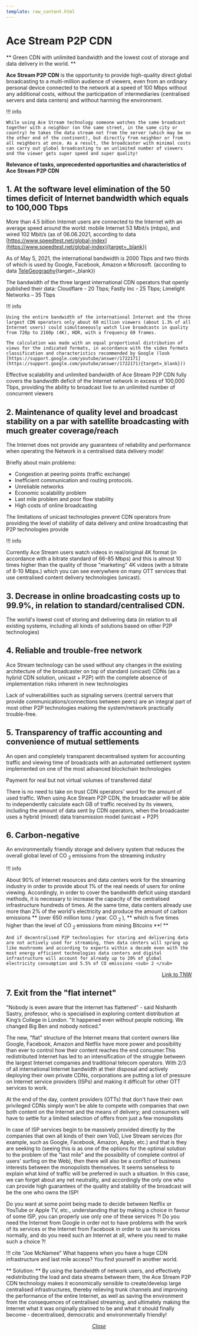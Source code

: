 ```yaml
---
template: raw_content.html
---
```


# Ace Stream P2P CDN

**
Green CDN with unlimited bandwidth and the lowest cost of storage and data delivery in the world.
**

**Ace Stream P2P CDN** is the opportunity to provide high-quality direct global broadcasting to a multi-million audience of viewers, even from an ordinary personal device connected to the network at a speed of 100 Mbps without any additional costs, without the participation of intermediaries (centralised servers and data centers) and without harming the environment.


!!! info

    While using Ace Stream technology someone watches the same broadcast together with a neighbor (on the same street, in the same city or country) he takes the data stream not from the server (which may be on the other end of the continent), but directly from neighbor or from all neighbors at once. As a result, the broadcaster with minimal costs can carry out global broadcasting to an unlimited number of viewers and the viewer gets super speed and super quality!


**Relevance of tasks, unprecedented opportunities and characteristics of Ace Stream P2P CDN**

## 1. At the software level elimination of the 50 times deficit of Internet bandwidth which equals to 100,000 Tbps

More than 4.5 billion Internet users are connected to the Internet with an average speed around the world: mobile Internet 53 Mbit/s (mbps), and wired 102 Mbit/s (as of 06.06.2021, according to data [https://www.speedtest.net/global-index](https://www.speedtest.net/global-index){target=_blank})

As of May 5, 2021, the international bandwidth is 2000 Tbps and two thirds of which is used by Google, Facebook, Amazon и Microsoft. (according to data [TeleGeography](https://blog.telegeography.com/2021-international-bandwidth-trends-demand-global-networks){target=_blank})

The bandwidth of the three largest international CDN operators that openly published their data: Cloudflare  - 20 Tbps; Fastly Inc - 25 Tbps; Limelight Networks – 35 Tbps


!!! info

    Using the entire bandwidth of the international Internet and the three largest CDN operators only about 60 million viewers (about 1.3% of all Internet users) could simultaneously watch live broadcasts in quality from 720p to 2160p (4K), HDR, with a frequency 60 frames.

    The calculation was made with an equal proportional distribution of views for the indicated formats, in accordance with the video formats classification and characteristics recommended by Google (look [https://support.google.com/youtube/answer/1722171](https://support.google.com/youtube/answer/1722171){target=_blank}))

Effective scalability and unlimited bandwidth of Ace Stream P2P CDN fully covers the bandwidth deficit of the Internet network in excess of 100,000 Tbps, providing the ability to broadcast live to an unlimited number of concurrent viewers



## 2. Maintenance of quality level and broadcast stability on a par with satellite broadcasting with much greater coverage/reach 

The Internet does not provide any guarantees of reliability and performance when operating the Network in a centralised data delivery mode!

Briefly about main problems:

- Congestion at peering points (traffic exchange)
- Inefficient communication and routing protocols.
- Unreliable networks
- Economic scalability problem
- Last mile problem and poor flow stability
- High costs of online broadcasting

The limitations of unicast technologies prevent CDN operators from providing the level of stability of data delivery and online broadcasting that P2P technologies provide

!!! info

   Currently Ace Stream users watch videos in real/original 4K format (in accordance with a bitrate standard of 66-85 Mbps) and this is almost 10 times higher than the quality of those "marketing" 4K videos (with a bitrate of 8-10 Mbps.) which you can see everywhere on many OTT services that use centralised content delivery technologies (unicast).


## 3. Decrease in online broadcasting costs up to 99.9%, in relation to standard/centralised CDN.

The world's lowest cost of storing and delivering data (in relation to all existing systems, including all kinds of solutions based on other P2P technologies)


## 4. Reliable and trouble-free network

Ace Stream technology can be used without any changes in the existing architecture of the broadcaster on top of standard (unicast) CDNs (as a hybrid CDN solution, unicast + P2P) with the complete absence of implementation risks inherent in new technologies

Lack of vulnerabilities such as signaling servers (central servers that provide communications/connections between peers) are an integral part of most other P2P technologies makimg the system/network practically trouble-free.


## 5. Transparency of traffic accounting and convenience of mutual settlements

An open and completely transparent decentralised system for accounting traffic and viewing time of broadcasts with an automated settlement system implemented on one of the most advanced blockchain technologies

Payment for real but not virtual volumes of transferred data!

There is no need to take on trust CDN operators' word for the amount of used traffic. When using Ace Stream P2P CDN, the broadcaster will be able to independently calculate each GB of traffic received by its viewers, including the amount of data sent by CDN operators, when the broadcaster uses a hybrid (mixed) data transmission model (unicast + P2P)


## 6. Carbon-negative

An environmentally friendly storage and delivery system that reduces the overall global level of CO <sub> 2 </sub> emissions from the streaming industry


!!! info

   About 90% of Internet resources and data centers work for the streaming industry in order to provide about 1% of the real needs of users for online viewing. Accordingly, in order to cover the bandwidth deficit using standard methods, it is necessary to increase the capacity of the centralised infrastructure hundreds of times. At the same time, data centers already use more than 2% of the world's electricity and produce the amount of carbon emissions ** (over 650 million tons / year. CO <sub> 2 </sub>), ** which is five times higher than the level of CO <sub> 2 </sub> emissions from mining Bitcoins **! **


    And if decentralised P2P technologies for storing and delivering data are not actively used for streaming, then data centers will sprang up like mushrooms and according to experts within a decade even with the most energy efficient technologies data centers and digital infrastructure will account for already up to 20% of global electricity consumption and 5.5% of CO emissions <sub> 2 </sub>


<p style="text-align: right">
        <a href="https://thenextweb.com/news/data-centers-generate-the-same-amount-of-carbon-emissions-as-global-airlines" target="_blank">Link to TNW
    </a>
</p>

## 7. Exit from the "flat internet"

"Nobody is even aware that the internet has flattened" - said Nishanth Sastry, professor, who is specialised in exploring content distribution at King’s College in London. "It happened even without people noticing. We changed Big Ben and nobody noticed."

The new, "flat" structure of the Internet means that content owners like Google, Facebook, Amazon and Netflix have more power and possibility than ever to control how their content reaches the end consumer.This redistributed Internet has led to an intensification of the struggle between the largest Internet companies and traditional telecom operators. With 2/3 of all international Internet bandwidth at their disposal and actively deploying their own private CDNs, corporations are putting a lot of pressure on Internet service providers (ISPs) and making it difficult for other OTT services to work.

At the end of the day, content providers (OTTs) that don't have their own privileged CDNs simply won't be able to compete with companies that own both content on the Internet and the means of delivery; and consumers will have to settle for a limited selection of offers from just a few monopolists

In case of ISP services begin to be massively provided directly by the companies that own all kinds of their own VoD, Live Stream services (for example, such as Google, Facebook, Amazon, Apple, etc.) and that is they are seeking to (seeing this is as one of the options for the optimal solution to the problem of the "last mile" and the possibility of complete control of users' surfing on the Web), then there will also be a conflict of business interests between the monopolists themselves. It seems senseless to explain what kind of traffic will be preferred in such a situation. In this case, we can forget about any net neutrality, and accordingly the only one who can provide high guarantees of the quality and stability of the broadcast will be the one who owns the ISP!

Do you want at some point being made to decide between Netflix or YouTube or Apple TV, etc., understanding that by making a choice in favour of some ISP, you can properly use only one of these services ?!  Do you need the Internet from Google in order not to have problems with the work of its services or the Internet from Facebook in order to use its services normally, and do you need such an Internet at all, where you need to make such a choice ?!

!!! cite "Joe McNamee"
    What happens when you have a huge CDN infrastructure and last mile access? You find yourself in another world.

** Solution: ** By using the bandwidth of network users, and effectively redistributing the load and data streams between them, the Ace Stream P2P CDN technology makes it economically sensible to create/develop large centralised infrastructures, thereby relieving trunk channels and improving the performance of the entire Internet, as well as saving the environment from the consequences of centralised streaming, and ultimately making the Internet what it was originally planned to be and what it should finally become - decentralised, democratic and environmentally friendly!

<p style="text-align: center">
    <em>
        <a class="md-button mdx-button--transparent-light close-popup-inner" href="#">
            Close
        </a>
    </em>
</p>
